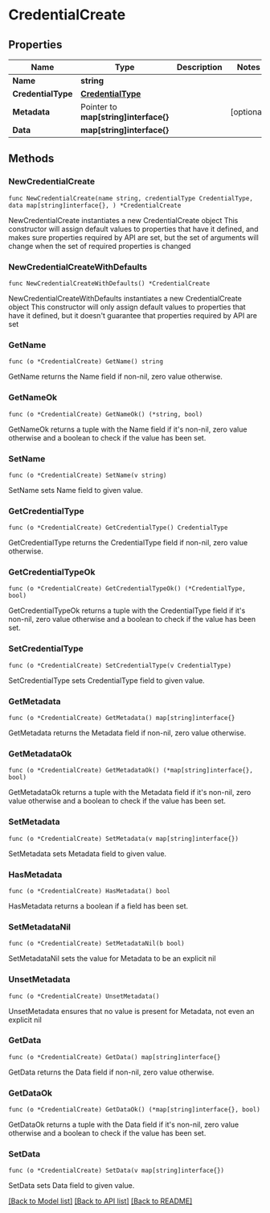 # CredentialCreate

## Properties

| Name               | Type                                    | Description | Notes      |
| ------------------ | --------------------------------------- | ----------- | ---------- |
| **Name**           | **string**                              |             |
| **CredentialType** | [**CredentialType**](CredentialType.md) |             |
| **Metadata**       | Pointer to **map[string]interface{}**   |             | [optional] |
| **Data**           | **map[string]interface{}**              |             |

## Methods

### NewCredentialCreate

`func NewCredentialCreate(name string, credentialType CredentialType, data map[string]interface{}, ) *CredentialCreate`

NewCredentialCreate instantiates a new CredentialCreate object
This constructor will assign default values to properties that have it defined,
and makes sure properties required by API are set, but the set of arguments
will change when the set of required properties is changed

### NewCredentialCreateWithDefaults

`func NewCredentialCreateWithDefaults() *CredentialCreate`

NewCredentialCreateWithDefaults instantiates a new CredentialCreate object
This constructor will only assign default values to properties that have it defined,
but it doesn't guarantee that properties required by API are set

### GetName

`func (o *CredentialCreate) GetName() string`

GetName returns the Name field if non-nil, zero value otherwise.

### GetNameOk

`func (o *CredentialCreate) GetNameOk() (*string, bool)`

GetNameOk returns a tuple with the Name field if it's non-nil, zero value otherwise
and a boolean to check if the value has been set.

### SetName

`func (o *CredentialCreate) SetName(v string)`

SetName sets Name field to given value.

### GetCredentialType

`func (o *CredentialCreate) GetCredentialType() CredentialType`

GetCredentialType returns the CredentialType field if non-nil, zero value otherwise.

### GetCredentialTypeOk

`func (o *CredentialCreate) GetCredentialTypeOk() (*CredentialType, bool)`

GetCredentialTypeOk returns a tuple with the CredentialType field if it's non-nil, zero value otherwise
and a boolean to check if the value has been set.

### SetCredentialType

`func (o *CredentialCreate) SetCredentialType(v CredentialType)`

SetCredentialType sets CredentialType field to given value.

### GetMetadata

`func (o *CredentialCreate) GetMetadata() map[string]interface{}`

GetMetadata returns the Metadata field if non-nil, zero value otherwise.

### GetMetadataOk

`func (o *CredentialCreate) GetMetadataOk() (*map[string]interface{}, bool)`

GetMetadataOk returns a tuple with the Metadata field if it's non-nil, zero value otherwise
and a boolean to check if the value has been set.

### SetMetadata

`func (o *CredentialCreate) SetMetadata(v map[string]interface{})`

SetMetadata sets Metadata field to given value.

### HasMetadata

`func (o *CredentialCreate) HasMetadata() bool`

HasMetadata returns a boolean if a field has been set.

### SetMetadataNil

`func (o *CredentialCreate) SetMetadataNil(b bool)`

SetMetadataNil sets the value for Metadata to be an explicit nil

### UnsetMetadata

`func (o *CredentialCreate) UnsetMetadata()`

UnsetMetadata ensures that no value is present for Metadata, not even an explicit nil

### GetData

`func (o *CredentialCreate) GetData() map[string]interface{}`

GetData returns the Data field if non-nil, zero value otherwise.

### GetDataOk

`func (o *CredentialCreate) GetDataOk() (*map[string]interface{}, bool)`

GetDataOk returns a tuple with the Data field if it's non-nil, zero value otherwise
and a boolean to check if the value has been set.

### SetData

`func (o *CredentialCreate) SetData(v map[string]interface{})`

SetData sets Data field to given value.

[[Back to Model list]](../README.md#documentation-for-models) [[Back to API list]](../README.md#documentation-for-api-endpoints) [[Back to README]](../README.md)
